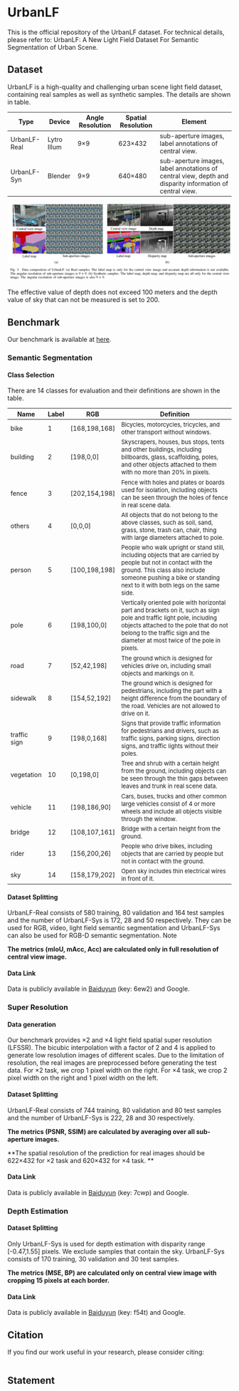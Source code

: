 # UrbanLF

This is the official repository of the UrbanLF dataset. For technical details, please refer to: UrbanLF: A New Light Field Dataset For Semantic Segmentation of Urban Scene.

## Dataset

UrbanLF is a high-quality and challenging urban scene light field dataset, containing real samples as well as synthetic samples.  The details are shown in table.

| Type         | Device      | Angle Resolution | Spatial Resolution | Element                                                      |
| ------------ | ----------- | ---------------- | ------------------ | ------------------------------------------------------------ |
| UrbanLF-Real | Lytro Illum | 9×9              | 623×432            | sub-aperture images, label annotations of central view.      |
| UrbanLF-Syn  | Blender     | 9×9              | 640×480            | sub-aperture images, label annotations of central view, depth and disparity information of central view. |

![1637998845990](images/fig1.png)

The effective value of depth does not exceed 100 meters and the depth value of sky that can not be measured is set to 200.

## Benchmark

Our benchmark is available at [here](http://112.74.92.70:8080/main/).

### Semantic Segmentation

#### Class Selection

There are 14 classes for evaluation and their definitions are shown in the table. 

| Name         | Label | RGB           | Definition                                                   |
| ------------ | ----- | ------------- | ------------------------------------------------------------ |
| bike         | 1     | [168,198,168] | <font size = 2>Bicycles, motorcycles, tricycles, and other transport without windows.</font> |
| building     | 2     | [198,0,0]     | <font size = 2>Skyscrapers, houses, bus stops, tents and other buildings, including billboards, glass, scaffolding, poles, and other objects attached to them with no more than 20% in pixels.</font> |
| fence        | 3     | [202,154,198] | <font size = 2>Fence with holes and plates or boards used for isolation, including objects can be seen through the holes of fence in real scene data.   </font> |
| others       | 4     | [0,0,0]       | <font size = 2>All objects that do not belong to the above classes, such as soil, sand, grass, stone, trash can, chair, thing with large diameters attached to pole.</font> |
| person       | 5     | [100,198,198] | <font size = 2>People who walk upright or stand still, including objects that are carried by people but not in contact with the ground. This class also include someone pushing a bike or standing next to it with both legs on the same side.</font> |
| pole         | 6     | [198,100,0]   | <font size = 2>Vertically oriented pole with horizontal part and brackets on it, such as sign pole and traffic light pole, including objects attached to the pole that do not belong to the traffic sign and the diameter at most twice of the pole in pixels.</font> |
| road         | 7     | [52,42,198]   | <font size = 2>The ground which is designed for vehicles drive on, including small objects and markings on it.</font> |
| sidewalk     | 8     | [154,52,192]  | <font size = 2>The ground which is designed for pedestrians, including the part with a height difference from the boundary of the road. Vehicles are not allowed to drive on it.</font> |
| traffic sign | 9     | [198,0,168]   | <font size = 2>Signs that provide traffic information for pedestrians and drivers, such as traffic signs, parking signs, direction signs, and traffic lights without their poles.</font> |
| vegetation   | 10    | [0,198,0]     | <font size = 2>Tree and shrub with a certain height from the ground, including objects can be seen through the thin gaps between leaves and trunk in real scene data.</font> |
| vehicle      | 11    | [198,186,90]  | <font size = 2>Cars, buses, trucks and other common large vehicles consist of 4 or more wheels and include all objects visible through the window.</font> |
| bridge       | 12    | [108,107,161] | <font size = 2>Bridge with a certain height from the ground.</font> |
| rider        | 13    | [156,200,26]  | <font size = 2>People who drive bikes, including objects that are carried by people but not in contact with the ground.</font> |
| sky          | 14    | [158,179,202] | <font size = 2>Open sky includes thin electrical wires in front of it.</font> |

#### Dataset Splitting

UrbanLF-Real consists of 580 training, 80 validation and 164 test samples and the number of UrbanLF-Sys is 172, 28 and 50 respectively. They can be used for RGB, video, light field semantic segmentation and UrbanLF-Sys can also be used for RGB-D semantic segmentation. Note 

**The metrics (mIoU, mAcc, Acc) are calculated only in full resolution of central view image.**

#### Data Link

Data is publicly available in [Baiduyun](https://pan.baidu.com/s/1r0ZVhQoYb3coL7IHu98PfQ) (key: 6ew2) and Google.





### Super Resolution

#### Data generation

Our benchmark provides ×2 and ×4 light field spatial super resolution (LFSSR). The bicubic interpolation with a factor of 2 and 4 is applied to generate low resolution images of different scales. Due to the limitation of resolution, the real images are preprocessed before generating the test data. For ×2 task, we crop 1 pixel width on the right.  For ×4 task, we crop 2 pixel width on the right and 1 pixel width on the left. 

#### Dataset Splitting

UrbanLF-Real consists of 744 training, 80 validation and 80 test samples and the number of UrbanLF-Sys is 222, 28 and 30 respectively. 

**The metrics (PSNR, SSIM) are calculated by averaging over all sub-aperture images.**

**The spatial resolution of the prediction for real images should be 622×432 for ×2 task and 620×432 for ×4 task. **

#### Data Link

Data is publicly available in [Baiduyun](https://pan.baidu.com/s/1Inl81BwQNy2gXnE1Gi_lcw) (key: 7cwp) and Google.





### Depth Estimation

#### Dataset Splitting

Only UrbanLF-Sys is used for depth estimation with disparity range [-0.47,1.55] pixels. We exclude samples that contain the sky. UrbanLF-Sys consists of 170 training, 30 validation and 30 test samples. 

**The metrics (MSE, BP) are calculated only on central view image with cropping 15 pixels at each border.**

#### Data Link

Data is publicly available in [Baiduyun](https://pan.baidu.com/s/1PpYolOSlxQt-J6y8o6F0Ow) (key: f54t) and Google.



## Citation

If you find our work useful in your research, please consider citing:

```

```



## Statement